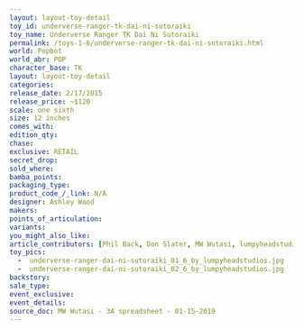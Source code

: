```yaml
---
layout: layout-toy-detail 
toy_id: underverse-ranger-tk-dai-ni-sutoraiki
toy_name: Underverse Ranger TK Dai Ni Sutoraiki
permalink: /toys-1-6/underverse-ranger-tk-dai-ni-sutoraiki.html
world: Popbot
world_abr: POP
character_base: TK
layout: layout-toy-detail
categories: 
release_date: 2/17/2015
release_price: ~$120
scale: one sixth
size: 12 inches
comes_with: 
edition_qty: 
chase: 
exclusive: RETAIL
secret_drop: 
sold_where: 
bamba_points: 
packaging_type: 
product_code_/_link: N/A
designer: Ashley Wood
makers: 
points_of_articulation: 
variants: 
you_might_also_like: 
article_contributors: [Phil Back, Don Slater, MW Wutasi, lumpyheadstudios]
toy_pics: 
  -  underverse-ranger-dai-ni-sutoraiki_01_6_by_lumpyheadstudios.jpg
  -  underverse-ranger-dai-ni-sutoraiki_02_6_by_lumpyheadstudios.jpg
backstory: 
sale_type: 
event_exclusive: 
event_details: 
source_doc: MW Wutasi - 3A spreadsheet - 01-15-2019
---
```

